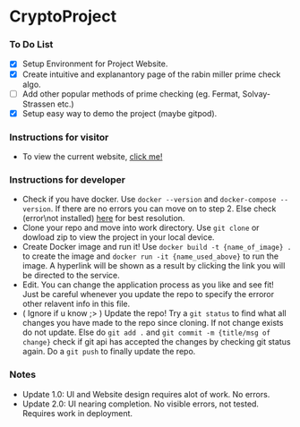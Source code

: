 
# CryptoProject

### To Do List
- [x] Setup Environment for Project Website.
- [x] Create intuitive and explanantory page of the rabin miller prime check algo.
- [ ] Add other popular methods of prime checking (eg. Fermat, Solvay-Strassen etc.)
- [x] Setup easy way to demo the project (maybe gitpod).

### Instructions for visitor
- To view the current website, [click me!](https://gitpod.io#github.com/AlekhAvinash/CryptoProject)

### Instructions for developer
- Check if you have docker. 
Use `docker --version`  and `docker-compose --version`. If there are no errors you can move on to step 2. Else check (error\not installed) [here](https://docs.docker.com/) for best resolution.
- Clone your repo and move into work directory. Use `git clone` or dowload zip to view the project in your local device. 
- Create Docker image and run it! Use `docker build -t {name_of_image} .` to create the image and `docker run -it {name_used_above}` to run the image. A hyperlink will be shown as a result by clicking the link you will be directed to the service.
- Edit. You can change the application process as you like and see fit! Just be careful whenever you update the repo to specify the erroror other relavent info in this file.
- ( Ignore if u know ;> ) Update the repo! Try a `git status` to find what all changes you have made to the repo since cloning. If not change exists do not update. Else do `git add .` and `git commit -m {title/msg of change}` check if git api has accepted the changes by checking git status again. Do a `git push` to finally update the repo.
### Notes
- Update 1.0: UI and Website design requires alot of work. No errors.
- Update 2.0: UI nearing completion. No visible errors, not tested. Requires work in deployment.
